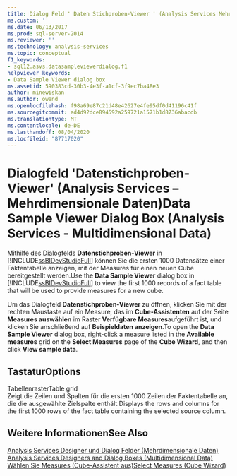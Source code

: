 ```yaml
---
title: Dialog Feld ' Daten Stichproben-Viewer ' (Analysis Services Mehrdimensionale Daten) | Microsoft-Dokumentation
ms.custom: ''
ms.date: 06/13/2017
ms.prod: sql-server-2014
ms.reviewer: ''
ms.technology: analysis-services
ms.topic: conceptual
f1_keywords:
- sql12.asvs.datasampleviewerdialog.f1
helpviewer_keywords:
- Data Sample Viewer dialog box
ms.assetid: 590383cd-30b3-4e3f-a1cf-3f9ec7ba48e3
author: minewiskan
ms.author: owend
ms.openlocfilehash: f98a69e87c21d48e42627e4fe95df0d41196c41f
ms.sourcegitcommit: ad4d92dce894592a259721a1571b1d8736abacdb
ms.translationtype: MT
ms.contentlocale: de-DE
ms.lasthandoff: 08/04/2020
ms.locfileid: "87717020"
---
```

# <a name="data-sample-viewer-dialog-box-analysis-services---multidimensional-data"></a><span data-ttu-id="c08db-102">Dialogfeld 'Datenstichproben-Viewer' (Analysis Services – Mehrdimensionale Daten)</span><span class="sxs-lookup"><span data-stu-id="c08db-102">Data Sample Viewer Dialog Box (Analysis Services - Multidimensional Data)</span></span>
  <span data-ttu-id="c08db-103">Mithilfe des Dialogfelds **Datenstichproben-Viewer** in [!INCLUDE[ssBIDevStudioFull](../includes/ssbidevstudiofull-md.md)] können Sie die ersten 1000 Datensätze einer Faktentabelle anzeigen, mit der Measures für einen neuen Cube bereitgestellt werden.</span><span class="sxs-lookup"><span data-stu-id="c08db-103">Use the **Data Sample Viewer** dialog box in [!INCLUDE[ssBIDevStudioFull](../includes/ssbidevstudiofull-md.md)] to view the first 1000 records of a fact table that will be used to provide measures for a new cube.</span></span>  
  
 <span data-ttu-id="c08db-104">Um das Dialogfeld **Datenstichproben-Viewer** zu öffnen, klicken Sie mit der rechten Maustaste auf ein Measure, das im **Cube-Assistenten** auf der Seite **Measures auswählen** im Raster **Verfügbare Measures**aufgeführt ist, und klicken Sie anschließend auf **Beispieldaten anzeigen**.</span><span class="sxs-lookup"><span data-stu-id="c08db-104">To open the **Data Sample Viewer** dialog box, right-click a measure listed in the **Available measures** grid on the **Select Measures** page of the **Cube Wizard**, and then click **View sample data**.</span></span>  
  
## <a name="options"></a><span data-ttu-id="c08db-105">Tastatur</span><span class="sxs-lookup"><span data-stu-id="c08db-105">Options</span></span>  
 <span data-ttu-id="c08db-106">Tabellenraster</span><span class="sxs-lookup"><span data-stu-id="c08db-106">Table grid</span></span>  
 <span data-ttu-id="c08db-107">Zeigt die Zeilen und Spalten für die ersten 1000 Zeilen der Faktentabelle an, die die ausgewählte Zielspalte enthält.</span><span class="sxs-lookup"><span data-stu-id="c08db-107">Displays the rows and columns for the first 1000 rows of the fact table containing the selected source column.</span></span>  
  
## <a name="see-also"></a><span data-ttu-id="c08db-108">Weitere Informationen</span><span class="sxs-lookup"><span data-stu-id="c08db-108">See Also</span></span>  
 <span data-ttu-id="c08db-109">[Analysis Services Designer und Dialog Felder &#40;Mehrdimensionale Daten&#41;](analysis-services-designers-and-dialog-boxes-multidimensional-data.md) </span><span class="sxs-lookup"><span data-stu-id="c08db-109">[Analysis Services Designers and Dialog Boxes &#40;Multidimensional Data&#41;](analysis-services-designers-and-dialog-boxes-multidimensional-data.md) </span></span>  
 [<span data-ttu-id="c08db-110">Wählen Sie Measures &#40;Cube-Assistent aus&#41;</span><span class="sxs-lookup"><span data-stu-id="c08db-110">Select Measures &#40;Cube Wizard&#41;</span></span>](select-measures-cube-wizard.md)  
  
  
